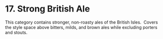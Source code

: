 # 17. Strong British Ale

This category contains stronger, non-roasty ales of the British Isles.  Covers the style space above bitters, milds, and brown ales while excluding porters and stouts.
